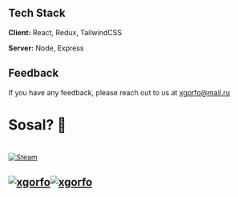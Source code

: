 
## Tech Stack

**Client:** React, Redux, TailwindCSS

**Server:** Node, Express


## Feedback

If you have any feedback, please reach out to us at xgorfo@mail.ru


# Sosal? 👋


#

[![Steam](https://steamuserimages-a.akamaihd.net/ugc/1678143036696607799/A52F22D0B9653B4B643458D6278C8F5489CB4F4C/?imw=512&amp;imh=288&amp;ima=fit&amp;impolicy=Letterbox&amp;imcolor=%23000000&amp;letterbox=true)](https://store.steampowered.com/)


##  [![xgorfo](https://github-profile-trophy.vercel.app/?username=xgorfo)](https://github.com/ryo-ma/github-profile-xgorfo)[![xgorfo](https://github-readme-stats.vercel.app/api/top-langs/?username=xgorfo&layout=compact)](https://github.com/anuraghazra/github-readme-stats)
